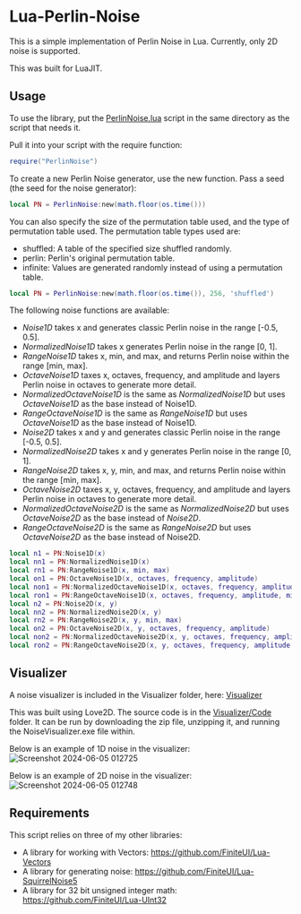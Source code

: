 # Lua-Perlin-Noise

This is a simple implementation of Perlin Noise in Lua. Currently, only 2D noise is supported.

This was built for LuaJIT.

## Usage

To use the library, put the [PerlinNoise.lua](PerlinNoise.lua) script in the same directory as the script that needs it. 

Pull it into your script with the require function:
```lua
require("PerlinNoise")
```

To create a new Perlin Noise generator, use the new function. Pass a seed (the seed for the noise generator):
```lua
local PN = PerlinNoise:new(math.floor(os.time()))
```

You can also specify the size of the permutation table used, and the type of permutation table used.
The permutation table types used are:
- shuffled: A table of the specified size shuffled randomly.
- perlin: Perlin's original permutation table.
- infinite: Values are generated randomly instead of using a permutation table.
```lua
local PN = PerlinNoise:new(math.floor(os.time()), 256, 'shuffled')
```

The following noise functions are available:
- _Noise1D_ takes x and generates classic Perlin noise in the range [-0.5, 0.5].
- _NormalizedNoise1D_ takes x generates Perlin noise in the range [0, 1].
- _RangeNoise1D_ takes x, min, and max, and returns Perlin noise within the range [min, max].
- _OctaveNoise1D_ taxes x, octaves, frequency, and amplitude and layers Perlin noise in octaves to generate more detail.
- _NormalizedOctaveNoise1D_ is the same as _NormalizedNoise1D_ but uses _OctaveNoise1D_ as the base instead of Noise1D.
- _RangeOctaveNoise1D_ is the same as _RangeNoise1D_ but uses _OctaveNoise1D_ as the base instead of Noise1D.
- _Noise2D_ takes x and y and generates classic Perlin noise in the range [-0.5, 0.5].
- _NormalizedNoise2D_ takes x and y generates Perlin noise in the range [0, 1].
- _RangeNoise2D_ takes x, y, min, and max, and returns Perlin noise within the range [min, max].
- _OctaveNoise2D_ taxes x, y, octaves, frequency, and amplitude and layers Perlin noise in octaves to generate more detail.
- _NormalizedOctaveNoise2D_ is the same as _NormalizedNoise2D_ but uses _OctaveNoise2D_ as the base instead of _Noise2D_.
- _RangeOctaveNoise2D_ is the same as _RangeNoise2D_ but uses _OctaveNoise2D_ as the base instead of Noise2D.

```lua
local n1 = PN:Noise1D(x)
local nn1 = PN:NormalizedNoise1D(x)
local rn1 = PN:RangeNoise1D(x, min, max)
local on1 = PN:OctaveNoise1D(x, octaves, frequency, amplitude)
local non1 = PN:NormalizedOctaveNoise1D(x, octaves, frequency, amplitude)
local ron1 = PN:RangeOctaveNoise1D(x, octaves, frequency, amplitude, min, max)
local n2 = PN:Noise2D(x, y)
local nn2 = PN:NormalizedNoise2D(x, y)
local rn2 = PN:RangeNoise2D(x, y, min, max)
local on2 = PN:OctaveNoise2D(x, y, octaves, frequency, amplitude)
local non2 = PN:NormalizedOctaveNoise2D(x, y, octaves, frequency, amplitude)
local ron2 = PN:RangeOctaveNoise2D(x, y, octaves, frequency, amplitude, min, max)
```

## Visualizer
A noise visualizer is included in the Visualizer folder, here: [Visualizer](https://github.com/FiniteUI/Lua-Perlin-Noise/tree/main/Visualizer)

This was built using Love2D. The source code is in the [Visualizer/Code](https://github.com/FiniteUI/Lua-Perlin-Noise/tree/main/Visualizer/Code) folder. It can be run by downloading the zip file, unzipping it, and running the NoiseVisualizer.exe file within.

Below is an example of 1D noise in the visualizer:
![Screenshot 2024-06-05 012725](https://github.com/FiniteUI/Lua-Perlin-Noise/assets/33558498/ed11e802-5076-42e3-aea3-a885aa90f3ca)

Below is an example of 2D noise in the visualizer:
![Screenshot 2024-06-05 012748](https://github.com/FiniteUI/Lua-Perlin-Noise/assets/33558498/77f09743-f87b-4a3d-a47a-856d1062683f)

## Requirements
This script relies on three of my other libraries:
- A library for working with Vectors: https://github.com/FiniteUI/Lua-Vectors
- A library for generating noise: https://github.com/FiniteUI/Lua-SquirrelNoise5
- A library for 32 bit unsigned integer math: https://github.com/FiniteUI/Lua-UInt32
